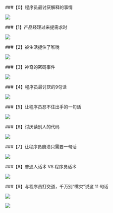 ###【0】程序员最讨厌解释的事情

![](https://upload-images.jianshu.io/upload_images/6943526-d03a656753586e2f?imageMogr2/auto-orient/strip%7CimageView2/2/w/1240) 

###【1】产品经理过来提需求时

![](https://upload-images.jianshu.io/upload_images/6943526-5062badc326acce0?imageMogr2/auto-orient/strip%7CimageView2/2/w/1240) 

###【2】被生活扼住了喉咙

![](https://upload-images.jianshu.io/upload_images/6943526-7e24276e5045ee2b?imageMogr2/auto-orient/strip%7CimageView2/2/w/1240) 

###【3】神奇的密码事件

![](https://upload-images.jianshu.io/upload_images/6943526-e2a074cdfcf23076?imageMogr2/auto-orient/strip%7CimageView2/2/w/1240) 

###【4】程序员最讨厌的9句话

![](https://upload-images.jianshu.io/upload_images/6943526-5cd882f8dafe35f1?imageMogr2/auto-orient/strip%7CimageView2/2/w/1240) 

###【5】让程序员忍不住出手的一句话

![](https://upload-images.jianshu.io/upload_images/6943526-b97cb1dbfd9611d5?imageMogr2/auto-orient/strip%7CimageView2/2/w/1240) 

###【6】讨厌读别人的代码

![](https://upload-images.jianshu.io/upload_images/6943526-5f3695ebda408917?imageMogr2/auto-orient/strip%7CimageView2/2/w/1240) 

###【7】让程序员崩溃只需要一句话 

![](https://upload-images.jianshu.io/upload_images/6943526-04b0bc34f5cfcd59?imageMogr2/auto-orient/strip%7CimageView2/2/w/1240) 

###【8】普通人话术 VS 程序员话术

![](https://upload-images.jianshu.io/upload_images/6943526-59f06b15fea7a5f5?imageMogr2/auto-orient/strip%7CimageView2/2/w/1240) 

###【9】与程序员打交道，千万别“嘴欠”说这 11 句话

![](https://upload-images.jianshu.io/upload_images/6943526-0a96c56f65cd21f3?imageMogr2/auto-orient/strip%7CimageView2/2/w/1240) 

![](https://upload-images.jianshu.io/upload_images/6943526-9a748b73d37a41af.gif?imageMogr2/auto-orient/strip)




